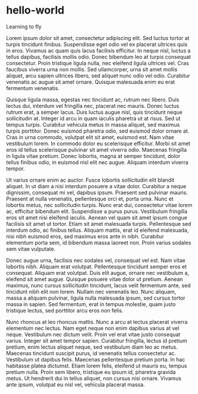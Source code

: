 # hello-world
Learning to fly

Lorem ipsum dolor sit amet, consectetur adipiscing elit. Sed luctus tortor at turpis tincidunt finibus. Suspendisse eget odio vel ex placerat ultrices quis in eros. Vivamus ac quam quis lacus facilisis efficitur. In neque nisl, luctus a tellus dapibus, facilisis mollis odio. Donec bibendum leo at turpis consequat consectetur. Proin tristique ligula nulla, nec eleifend ligula ultrices vel. Cras faucibus viverra urna non mollis. Sed ullamcorper, urna sit amet mollis aliquet, arcu sapien ultrices libero, sed aliquet nunc odio vel odio. Curabitur venenatis ac augue sit amet ornare. Quisque malesuada enim eu erat fermentum venenatis.

Quisque ligula massa, egestas nec tincidunt ac, rutrum nec libero. Duis lectus dui, interdum vel fringilla nec, placerat nec mauris. Donec luctus rutrum erat, a semper lacus. Duis luctus augue nisl, quis tincidunt neque sollicitudin at. Integer id arcu in quam iaculis pharetra ut at risus. Sed ut tempus turpis. Curabitur vehicula metus in massa aliquet, sed maximus turpis porttitor. Donec euismod pharetra odio, sed euismod dolor ornare at. Cras in urna commodo, volutpat elit sit amet, euismod est. Nam vitae vestibulum lorem. In commodo dolor eu scelerisque efficitur. Morbi sit amet eros id tellus scelerisque pulvinar sit amet viverra odio. Maecenas fringilla in ligula vitae pretium. Donec lobortis, magna at semper tincidunt, dolor tellus finibus odio, in euismod nisl elit nec augue. Aliquam interdum viverra tempor.

Ut varius ornare enim ac auctor. Fusce lobortis sollicitudin elit blandit aliquet. In ut diam a nisi interdum posuere a vitae dolor. Curabitur a neque dignissim, consequat mi vel, dapibus ipsum. Praesent sed pulvinar mauris. Praesent at nulla venenatis, pellentesque orci et, porta urna. Nunc et lobortis metus, nec sollicitudin turpis. Nunc erat dui, consectetur vitae lorem ac, efficitur bibendum elit. Suspendisse a purus purus. Vestibulum fringilla eros sit amet nisi eleifend iaculis. Aenean vel quam sit amet ipsum congue facilisis sit amet ut tortor. Etiam sit amet malesuada turpis. Pellentesque sed interdum odio, ac finibus tellus. Aliquam mattis, erat id eleifend malesuada, nisi nibh euismod eros, sed maximus eros ante in nibh. Curabitur elementum porta sem, id bibendum massa laoreet non. Proin varius sodales sem vitae vulputate.

Donec augue urna, facilisis nec sodales vel, consequat vel est. Nam vitae lobortis nibh. Aliquam erat volutpat. Pellentesque tincidunt semper eros et consequat. Aliquam erat volutpat. Duis elit augue, ornare nec vestibulum a, eleifend sit amet augue. Quisque posuere vitae dolor ut pretium. Aenean maximus, nunc cursus sollicitudin tincidunt, lacus velit fermentum ante, sed tincidunt nibh elit non lorem. Nullam nec venenatis leo. Nunc aliquam, massa a aliquam pulvinar, ligula nulla malesuada ipsum, sed cursus tortor massa in sapien. Sed fermentum, erat in tempus molestie, quam justo tristique lectus, sed porttitor arcu eros non felis.

Nunc rhoncus at leo rhoncus mattis. Nunc a arcu at lectus placerat viverra elementum nec lectus. Nam eget neque non enim dapibus varius at vel neque. Vestibulum nec dictum velit. Proin vel erat vitae justo consequat varius. Integer sit amet tempor sapien. Curabitur fringilla, lectus id pretium pretium, enim lectus aliquet neque, sed vestibulum diam leo ac metus. Maecenas tincidunt suscipit purus, id venenatis tellus consectetur ac. Vestibulum ut dapibus felis. Maecenas pellentesque pretium porta. In hac habitasse platea dictumst. Etiam lorem felis, eleifend ut mauris eu, tempus pretium nulla. Proin sem libero, tristique eu ipsum id, pharetra gravida metus. Ut hendrerit dui in tellus aliquet, non cursus nisi ornare. Vivamus ante ipsum, volutpat eu nisl vel, vehicula placerat massa.
